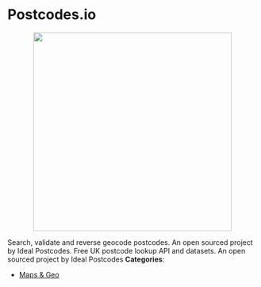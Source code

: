 # Postcodes.io

<p align="center">
    <img width="400" src="https://raw.githubusercontent.com/awesome-apis/awesome-apis/apis/postcodes-io/logo_256x256.png" />
</p>


Search, validate and reverse geocode postcodes. An open sourced project by Ideal Postcodes. Free UK postcode lookup API and datasets. An open sourced project by Ideal Postcodes
**Categories**:

- [Maps & Geo](https://github/awesome-apis/awesome-apis#maps-and-geo)



